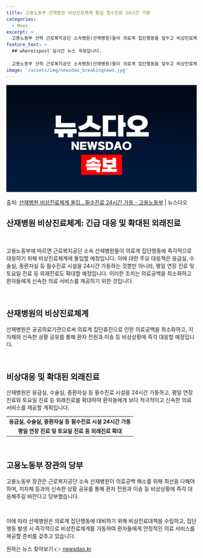 ```yaml
---
title: 고용노동부 산재병원 비상진료체계 돌입 필수진료 24시간 가동
categories:
  - News
excerpt: >
  고용노동부 산하 근로복지공단 소속병원(산재병원)들이 의료계 집단행동을 앞두고 비상진료체제에 돌입한다. 20일…
feature_text: >
  ## whereispost 실시간 뉴스 속보입니다.

  고용노동부 산하 근로복지공단 소속병원(산재병원)들이 의료계 집단행동을 앞두고 비상진료체제에 돌입한다. 20일…
image: '/assets/img/newsdao_breakingnews.jpg'
---
```


![뉴스다오 속보](/assets/img/newsdao_breakingnews.jpg)

<p>출처: <a href="https://newsdao.kr/3192" rel="dofollow">산재병원 비상진료체계 돌입…필수진료 24시간 가동 - 고용노동부</a> | 뉴스다오</p>

<h2>산재병원 비상진료체계: 긴급 대응 및 확대된 외래진료</h2>
<p data-ke-size="size16">&nbsp;</p>
고용노동부에 따르면 근로복지공단 소속 산재병원들이 의료계 집단행동에 즉각적으로 대응하기 위해 비상진료체계에 돌입할 예정입니다. 이에 대한 주요 대응책은 응급실, 수술실, 중환자실 등 필수진료 시설을 24시간 가동하는 것뿐만 아니라, 평일 연장 진료 및 토요일 진료 등 외래진료도 확대할 예정입니다. 이러한 조치는 의료공백을 최소화하고 환자들에게 신속한 의료 서비스를 제공하기 위한 것입니다.
<p data-ke-size="size16">&nbsp;</p>

<h2 data-ke-size="size26">산재병원의 비상진료체계</h2>

산재병원은 공공의료기관으로써 의료계 집단휴진으로 인한 의료공백을 최소화하고, 지자체와 신속한 상황 공유를 통해 환자 전원과 이송 등 비상상황에 즉각 대응할 예정입니다.
<p data-ke-size="size16">&nbsp;</p>

<h2 data-ke-size="size26">비상대응 및 확대된 외래진료</h2>

산재병원은 응급실, 수술실, 중환자실 등 필수진료 시설을 24시간 가동하고, 평일 연장 진료와 토요일 진료 등 외래진료를 확대하여 환자들에게 보다 적극적이고 신속한 의료 서비스를 제공할 계획입니다.
<table>
  <tr>
    <td style="text-align: center; height: 17px;"><b>응급실, 수술실, 중환자실 등 필수진료 시설 24시간 가동</b></td>
  </tr>
  <tr>
    <td style="text-align: center; height: 17px;"><b>평일 연장 진료 및 토요일 진료 등 외래진료 확대</b></td>
  </tr>
</table>
<p data-ke-size="size16">&nbsp;</p>

<h2 data-ke-size="size26">고용노동부 장관의 당부</h2>

고용노동부 장관은 근로복지공단 소속 산재병원이 의료공백 해소를 위해 최선을 다해야 하며, 지자체 등과의 신속한 상황 공유를 통해 환자 전원과 이송 등 비상상황에 즉각 대응해주길 바란다고 당부했습니다.
<p data-ke-size="size16">&nbsp;</p>
이에 따라 산재병원은 의료계 집단행동에 대비하기 위해 비상진료대책을 수립하고, 집단행동 발생 시 즉각적으로 비상진료체계를 가동하여 환자들에게 안정적인 의료 서비스를 제공할 준비를 갖추고 있습니다. 

원하는 뉴스 찾아보기 👉 <a href="https://newsdao.kr" rel="dofollow">newsdao.kr</a>


